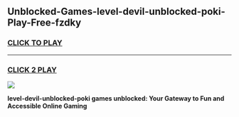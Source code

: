 
## Unblocked-Games-level-devil-unblocked-poki-Play-Free-fzdky
<h3>
<a href="https://premium76.site?title=level-devil-unblocked-poki&ref=21A">CLICK TO PLAY</a></h3>
<hr>

<h3>
<a href="https://premium76.site?title=level-devil-unblocked-poki&ref=21A">CLICK 2 PLAY</a>
  
</h3>

<a href="https://premium76.site?title=level-devil-unblocked-poki&ref=21A"><img src="https://clearcache.store/games.png"></a>


**level-devil-unblocked-poki games unblocked: Your Gateway to Fun and Accessible Online Gaming**
